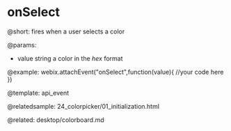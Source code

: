 onSelect
=============


@short:
	fires when a user selects a color

@params:

- value		string	 a color in the <i>hex</i> format

@example:
webix.attachEvent("onSelect",function(value){
    //your code here
})


@template:	api_event

@relatedsample:
24_colorpicker/01_initialization.html

@related:
desktop/colorboard.md